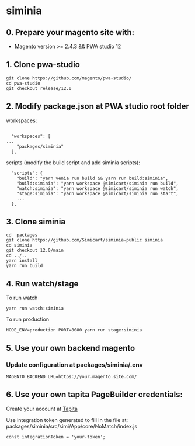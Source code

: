# siminia
## 0. Prepare your magento site with:

- Magento version >= 2.4.3 && PWA studio 12

## 1. Clone pwa-studio
```
git clone https://github.com/magento/pwa-studio/
cd pwa-studio
git checkout release/12.0
```

## 2. Modify package.json at PWA studio root folder

workspaces:
```

  "workspaces": [
...
    "packages/siminia"
  ],

```

scripts (modify the build script and add siminia scripts):

```
  "scripts": {
    "build": "yarn venia run build && yarn run build:siminia",
    "build:siminia": "yarn workspace @simicart/siminia run build",
    "watch:siminia": "yarn workspace @simicart/siminia run watch",
    "stage:siminia": "yarn workspace @simicart/siminia run start",
    ...
  },
```
## 3. Clone siminia
```
cd  packages
git clone https://github.com/Simicart/siminia-public siminia
cd siminia
git checkout 12.0/main
cd ../..
yarn install
yarn run build
```
## 4. Run watch/stage
To run watch
```
yarn run watch:siminia
```
To run production
```
NODE_ENV=production PORT=8080 yarn run stage:siminia
```

## 5. Use your own backend magento

### Update configuration at packages/siminia/.env

```
MAGENTO_BACKEND_URL=https://your.magento.site.com/
```

## 6. Use your own tapita PageBuilder credentials:

Create your account at [Tapita](https://tapita.io/pagebuilder/)

Use integration token generated to fill in the file at: packages/siminia/src/simi/App/core/NoMatch/index.js
```
const integrationToken = 'your-token';
```
